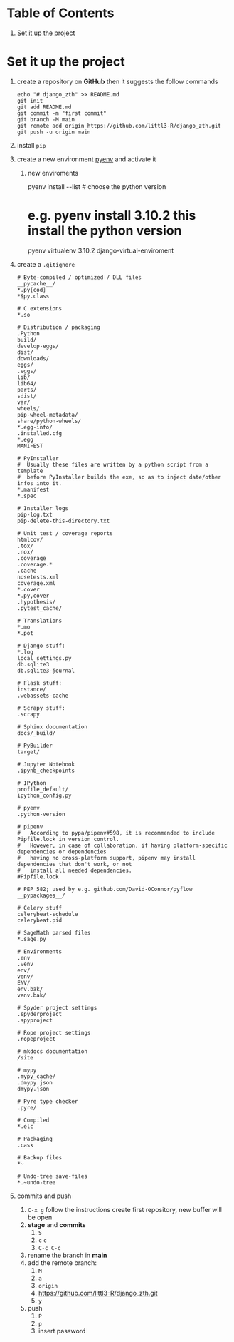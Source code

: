 
# Table of Contents

1.  [Set it up the project](#org89167eb)



<a id="org89167eb"></a>

# Set it up the project

1.  create a repository on **GitHub** then it suggests the follow commands
    
        echo "# django_zth" >> README.md
        git init
        git add README.md
        git commit -m "first commit"
        git branch -M main
        git remote add origin https://github.com/littl3-R/django_zth.git
        git push -u origin main
2.  install `pip`
3.  create a new environment [pyenv](https://realpython.com/intro-to-pyenv/) and activate it
    
    1.  new enviroments
    
        pyenv install --list # choose the python version
        # e.g. pyenv install 3.10.2 this install the python version
    
        pyenv virtualenv 3.10.2 django-virtual-enviroment
4.  create a `.gitignore`
    
        # Byte-compiled / optimized / DLL files
        __pycache__/
        *.py[cod]
        *$py.class
        
        # C extensions
        *.so
        
        # Distribution / packaging
        .Python
        build/
        develop-eggs/
        dist/
        downloads/
        eggs/
        .eggs/
        lib/
        lib64/
        parts/
        sdist/
        var/
        wheels/
        pip-wheel-metadata/
        share/python-wheels/
        *.egg-info/
        .installed.cfg
        *.egg
        MANIFEST
        
        # PyInstaller
        #  Usually these files are written by a python script from a template
        #  before PyInstaller builds the exe, so as to inject date/other infos into it.
        *.manifest
        *.spec
        
        # Installer logs
        pip-log.txt
        pip-delete-this-directory.txt
        
        # Unit test / coverage reports
        htmlcov/
        .tox/
        .nox/
        .coverage
        .coverage.*
        .cache
        nosetests.xml
        coverage.xml
        *.cover
        *.py,cover
        .hypothesis/
        .pytest_cache/
        
        # Translations
        *.mo
        *.pot
        
        # Django stuff:
        *.log
        local_settings.py
        db.sqlite3
        db.sqlite3-journal
        
        # Flask stuff:
        instance/
        .webassets-cache
        
        # Scrapy stuff:
        .scrapy
        
        # Sphinx documentation
        docs/_build/
        
        # PyBuilder
        target/
        
        # Jupyter Notebook
        .ipynb_checkpoints
        
        # IPython
        profile_default/
        ipython_config.py
        
        # pyenv
        .python-version
        
        # pipenv
        #   According to pypa/pipenv#598, it is recommended to include Pipfile.lock in version control.
        #   However, in case of collaboration, if having platform-specific dependencies or dependencies
        #   having no cross-platform support, pipenv may install dependencies that don't work, or not
        #   install all needed dependencies.
        #Pipfile.lock
        
        # PEP 582; used by e.g. github.com/David-OConnor/pyflow
        __pypackages__/
        
        # Celery stuff
        celerybeat-schedule
        celerybeat.pid
        
        # SageMath parsed files
        *.sage.py
        
        # Environments
        .env
        .venv
        env/
        venv/
        ENV/
        env.bak/
        venv.bak/
        
        # Spyder project settings
        .spyderproject
        .spyproject
        
        # Rope project settings
        .ropeproject
        
        # mkdocs documentation
        /site
        
        # mypy
        .mypy_cache/
        .dmypy.json
        dmypy.json
        
        # Pyre type checker
        .pyre/
        
        # Compiled
        *.elc
        
        # Packaging
        .cask
        
        # Backup files
        *~
        
        # Undo-tree save-files
        *.~undo-tree
5.  commits and push
    1.  `C-x g` follow the instructions create first repository, new
        buffer will be open
    2.  **stage** and **commits**
        1.  `S`
        2.  `c` `c`
        3.  `C-c C-c`
    3.  rename the branch in **main**
    4.  add the remote branch:
        1.  `M`
        2.  `a`
        3.  `origin`
        4.  <https://github.com/littl3-R/django_zth.git>
        5.  `y`
    5.  push
        1.  `P`
        2.  `p`
        3.  insert password

